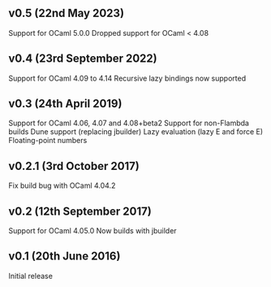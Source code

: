 v0.5 (22nd May 2023)
--------------------

Support for OCaml 5.0.0
Dropped support for OCaml < 4.08

v0.4 (23rd September 2022)
--------------------------

Support for OCaml 4.09 to 4.14
Recursive lazy bindings now supported

v0.3 (24th April 2019)
---------------------

Support for OCaml 4.06, 4.07 and 4.08+beta2
Support for non-Flambda builds
Dune support (replacing jbuilder)
Lazy evaluation (lazy E and force E)
Floating-point numbers

v0.2.1 (3rd October 2017)
---------------------

Fix build bug with OCaml 4.04.2


v0.2 (12th September 2017)
---------------------

Support for OCaml 4.05.0
Now builds with jbuilder


v0.1 (20th June 2016)
---------------------

Initial release
